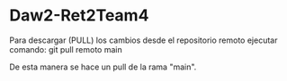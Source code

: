 # Daw2-Ret2Team4
Para descargar (PULL) los cambios desde el repositorio remoto
ejecutar comando: git pull remoto main

De esta manera se hace un pull de la rama "main".
